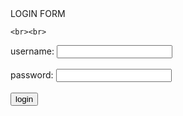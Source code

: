 <!DOCTYPE HTML>
<html>
  <head>
    LOGIN FORM

    <br><br>
  </head>
  <body>
    <form id ="login-form">
      <label for="username">username:</label>
      <input type="text"id="username"name="username" required>
      <br><br>
      <label for="password">password:</label>
      <input type="password" id="password" name="password" required>
      <br><br>
      <button type="submit">login</button>
    </form>
  </body>
</html>
